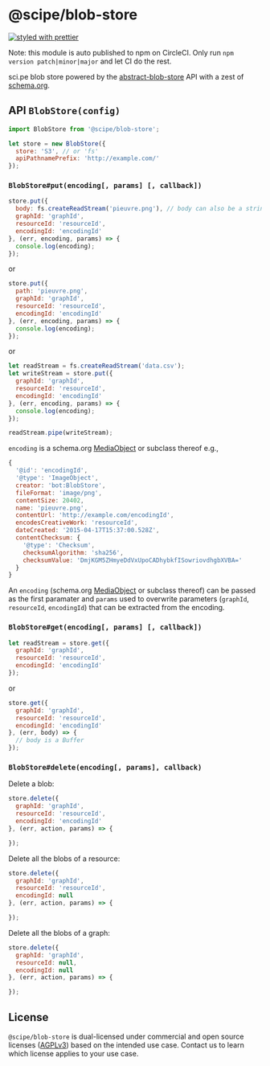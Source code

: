 # @scipe/blob-store

[![styled with prettier](https://img.shields.io/badge/styled_with-prettier-ff69b4.svg)](https://github.com/prettier/prettier)

Note: this module is auto published to npm on CircleCI. Only run `npm version
patch|minor|major` and let CI do the rest.

sci.pe blob store powered by
the [abstract-blob-store](https://github.com/maxogden/abstract-blob-store) API
with a zest of [schema.org](http://schema.org).


## API `BlobStore(config)`

```js
import BlobStore from '@scipe/blob-store';

let store = new BlobStore({
  store: 'S3', // or 'fs'
  apiPathnamePrefix: 'http://example.com/'
});
```

### `BlobStore#put(encoding[, params] [, callback])`

```js
store.put({
  body: fs.createReadStream('pieuvre.png'), // body can also be a string or a Buffer
  graphId: 'graphId',
  resourceId: 'resourceId',
  encodingId: 'encodingId'
}, (err, encoding, params) => {
  console.log(encoding);
});
```

or

```js
store.put({
  path: 'pieuvre.png',
  graphId: 'graphId',
  resourceId: 'resourceId',
  encodingId: 'encodingId'
}, (err, encoding, params) => {
  console.log(encoding);
});
```

or

```js
let readStream = fs.createReadStream('data.csv');
let writeStream = store.put({
  graphId: 'graphId',
  resourceId: 'resourceId',
  encodingId: 'encodingId'
}, (err, encoding, params) => {
  console.log(encoding);
});

readStream.pipe(writeStream);
```

`encoding` is a schema.org [MediaObject](http://schema.org/MediaObject) or subclass thereof e.g.,

```js
{
  '@id': 'encodingId',
  '@type': 'ImageObject',
  creator: 'bot:BlobStore',
  fileFormat: 'image/png',
  contentSize: 20402,
  name: 'pieuvre.png',
  contentUrl: 'http://example.com/encodingId',
  encodesCreativeWork: 'resourceId',
  dateCreated: '2015-04-17T15:37:00.528Z',
  contentChecksum: {
    '@type': 'Checksum',
    checksumAlgorithm: 'sha256',
    checksumValue: 'DmjKGM5ZHmyeDdVxUpoCADhybkfISowriovdhgbXVBA='
  }
}
```

An `encoding` (schema.org [MediaObject](http://schema.org/MediaObject)
or subclass thereof) can be passed as the first paramater and `params`
used to overwrite parameters (`graphId`, `resourceId`, `encodingId`)
that can be extracted from the encoding.


### `BlobStore#get(encoding[, params] [, callback])`

```js
let readStream = store.get({
  graphId: 'graphId',
  resourceId: 'resourceId',
  encodingId: 'encodingId'
});
```

or

```js
store.get({
  graphId: 'graphId',
  resourceId: 'resourceId',
  encodingId: 'encodingId'
}, (err, body) => {
  // body is a Buffer
});
```

### `BlobStore#delete(encoding[, params], callback)`

Delete a blob:

```js
store.delete({
  graphId: 'graphId',
  resourceId: 'resourceId',
  encodingId: 'encodingId'
}, (err, action, params) => {

});
```

Delete all the blobs of a resource:

```js
store.delete({
  graphId: 'graphId',
  resourceId: 'resourceId',
  encodingId: null
}, (err, action, params) => {

});
```

Delete all the blobs of a graph:

```js
store.delete({
  graphId: 'graphId',
  resourceId: null,
  encodingId: null
}, (err, action, params) => {

});
```

## License

`@scipe/blob-store` is dual-licensed under commercial and open source licenses
([AGPLv3](https://www.gnu.org/licenses/agpl-3.0.en.html)) based on the intended
use case. Contact us to learn which license applies to your use case.
